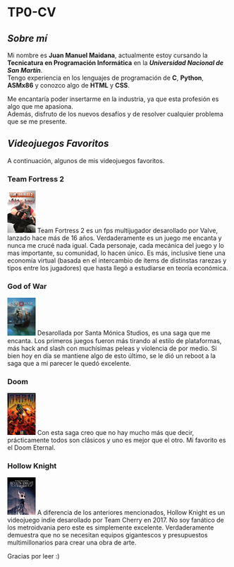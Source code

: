 # TP0-CV
## ***Sobre mí***
Mi nombre es __Juan Manuel Maidana__, actualmente estoy cursando la **Tecnicatura en Programación Informática** en la ***Universidad Nacional de San Martín***.  
Tengo experiencia en los lenguajes de programación de __C__, __Python__, __ASMx86__ y conozco algo de __HTML__ y __CSS__.

Me encantaría poder insertarme en la industria, ya que esta profesión es algo que me apasiona.  
Además, disfruto de los nuevos desafíos y de resolver cualquier problema que se me presente.  

## ***Videojuegos Favoritos***
A continuación, algunos de mis videojuegos favoritos.

### Team Fortress 2
<img src="images/tf2.jpg" alt="Team Fortress 2" width="64">
Team Fortress 2 es un fps multijugador desarollado por Valve, lanzado hace más de 16 años. Verdaderamente es un juego me encanta y nunca me crucé nada igual.  
Cada personaje, cada mecánica del juego y lo mas importante, su comunidad, lo hacen único. Es más, inclusive tiene una economía virtual (basada en el intercambio  
de ítems de distinstas rarezas y tipos entre los jugadores) que hasta llegó a estudiarse en teoría económica.  

### God of War  
<img src="images/gow2018.jpg" alt="God of War (2018)" width="64">
Desarollada por Santa Mónica Studios, es una saga que me encanta. Los primeros juegos fueron más tirando al estilo de plataformas, más hack and slash con  
muchísimas peleas y violencia de por medio. Si bien hoy en día se mantiene algo de esto último, se le dió un reboot a la saga que a mi parecer le quedó excelente.

### Doom  
<img src="images/doom1993.jpg" alt="Doom 1993" width="64">
Con esta saga creo que no hay mucho más que decir, prácticamente todos son clásicos y uno es mejor que el otro. Mi favorito es el Doom Eternal.

### Hollow Knight  
<img src="images/hollowknight.jpg" alt="Hollow Knight" width="64">
A diferencia de los anteriores mencionados, Hollow Knight es un videojuego indie desarollado por Team Cherry en 2017. No soy fanático de los metroidvania pero este es  
simplemente excelente. Verdaderamente demuestra que no se necesitan equipos gigantescos y presupuestos multimillonarios para crear una obra de arte.  
  
  
  
Gracias por leer :)
  